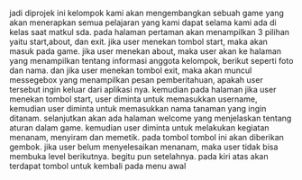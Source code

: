 jadi diprojek ini kelompok kami akan mengembangkan sebuah game yang akan menerapkan semua pelajaran yang kami dapat selama kami ada di kelas saat matkul sda. pada halaman pertaman akan menampilkan 3 pilihan yaitu start,about, dan exit. jika user menekan tombol start, maka akan masuk pada game. jika user menekan about, maka user akan ke halaman yang menampilkan tentang informasi anggota kelompok, berikut seperti foto dan nama. dan jika user menekan tombol exit, maka akan muncul messegebox yang menampilkan pesan pemberitahuan, apakah user tersebut ingin keluar dari aplikasi nya.
kemudian pada halaman jika user menekan tombol start, user diminta untuk memasukkan username, kemudian user diminta untuk memasukkan nama tanaman yang ingin ditanam. selanjutkan akan ada halaman welcome yang menjelaskan tentang aturan dalam game. kemudian user diminta untuk melakukan kegiatan menanam, menyiram dan memetik. pada tombol tombol ini akan diberikan gembok. jika user belum menyelesaikan menanam, maka user tidak bisa membuka level berikutnya. begitu pun setelahnya. pada kiri atas akan terdapat tombol untuk kembali pada menu awal
